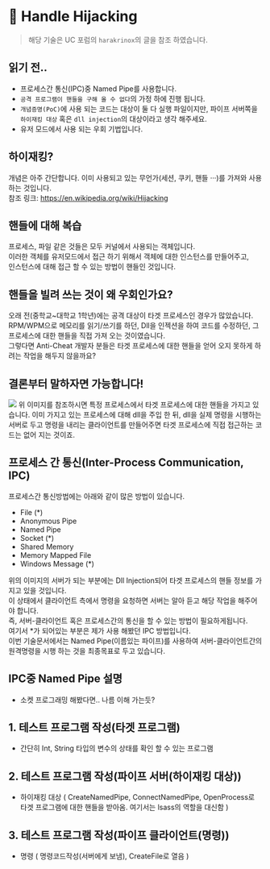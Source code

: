 # :blue_heart: Handle Hijacking

> 해당 기술은 UC 포럼의 `harakrinox`의 글을 참조 하였습니다.

## 읽기 전..
  
  - 프로세스간 통신(IPC)중 Named Pipe를 사용합니다.
  - `공격 프로그램이 핸들을 구해 올 수 없다`의 가정 하에 진행 됩니다.
  - `개념증명(PoC)`에 사용 되는 코드는 대상이 둘 다 실행 파일이지만, 파이프 서버쪽을 `하이재킹 대상` 혹은 `dll injection`의 대상이라고 생각 해주세요.
  - 유저 모드에서 사용 되는 우회 기법입니다.

## 하이재킹?

개념은 아주 간단합니다. 이미 사용되고 있는 무언가(세션, 쿠키, 핸들 ···)를 가져와 사용 하는 것입니다.
<br>참조 링크: https://en.wikipedia.org/wiki/Hijacking

## 핸들에 대해 복습

프로세스, 파일 같은 것들은 모두 커널에서 사용되는 객체입니다.<br>이러한 객체를 유저모드에서 접근 하기 위해서 객체에 대한 인스턴스를 만들어주고,<br>
인스턴스에 대해 접근 할 수 있는 방법이 핸들인 것입니다.

## 핸들을 빌려 쓰는 것이 왜 우회인가요?
오래 전(중학교~대학교 1학년)에는 공격 대상이 타겟 프로세스인 경우가 많았습니다.<br>
RPM/WPM으로 메모리를 읽기/쓰기를 하던, Dll을 인젝션을 하여 코드를 수정하던, 그 프로세스에 대한 핸들을 직접 가져 오는 것이였습니다.<br>
그렇다면 Anti-Cheat 개발자 분들은 타겟 프로세스에 대한 핸들을 얻어 오지 못하게 하려는 작업을 해두지 않을까요?<br>

## 결론부터 말하자면 가능합니다!
<img src="https://user-images.githubusercontent.com/40850499/42859182-6858e3b8-8a8d-11e8-9a8c-105a4f39ec9f.PNG"/>
위 이미지를 참조하시면 특정 프로세스에서 타겟 프로세스에 대한 핸들을 가지고 있습니다.
이미 가지고 있는 프로세스에 대해 dll을 주입 한 뒤, dll을 실제 명령을 시행하는 서버로 두고 명령을 내리는 클라이언트를 만들어주면
타겟 프로세스에 직접 접근하는 코드는 없어 지는 것이죠.

## 프로세스 간 통신(Inter-Process Communication, IPC)

프로세스간 통신방법에는 아래와 같이 많은 방법이 있습니다.
  - File (*)
  - Anonymous Pipe
  - Named Pipe
  - Socket (*)
  - Shared Memory
  - Memory Mapped File
  - Windows Message (*)
  
위의 이미지의 서버가 되는 부분에는 Dll Injection되어 타겟 프로세스의 핸들 정보를 가지고 있을 것입니다.<br>
이 상태에서 클라이언트 측에서 명령을 요청하면 서버는 알아 듣고 해당 작업을 해주어야 합니다.<br>
즉, 서버-클라이언트 혹은 프로세스간의 통신을 할 수 있는 방법이 필요하게됩니다.<br>
여기서 *가 되어있는 부분은 제가 사용 해봤던 IPC 방법입니다.<br>
이번 기술문서에서는 Named Pipe(이름있는 파이프)를 사용하여 서버-클라이언트간의 원격명령을 시행 하는 것을 최종목표로 두고 있습니다.

## IPC중 Named Pipe 설명

- 소켓 프로그래밍 해봤다면.. 나름 이해 가는듯?

## 1. 테스트 프로그램 작성(타겟 프로그램)
  - 간단히 Int, String 타입의 변수의 상태를 확인 할 수 있는 프로그램
## 2. 테스트 프로그램 작성(파이프 서버(하이재킹 대상))
  - 하이재킹 대상 ( CreateNamedPipe, ConnectNamedPipe, OpenProcess로 타겟 프로그램에 대한 핸들을 받아옴. 여기서는 lsass의 역할을 대신함 )
## 3. 테스트 프로그램 작성(파이프 클라이언트(명령))
  - 명령 ( 명령코드작성(서버에게 보냄), CreateFile로 열음 )
